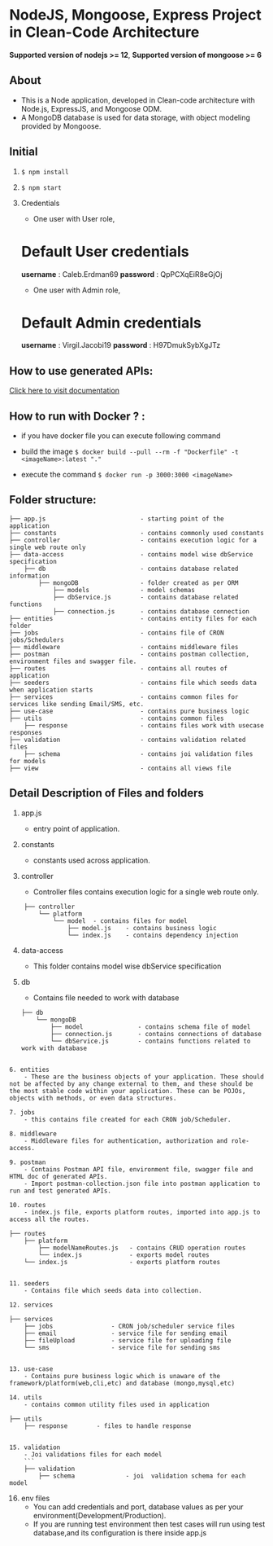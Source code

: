 # NodeJS, Mongoose, Express Project in Clean-Code Architecture

**Supported version of nodejs >= 12**,
**Supported version of mongoose >= 6**

## About 
- This is a Node application, developed in Clean-code architecture with Node.js, ExpressJS, and Mongoose ODM.
- A MongoDB database is used for data storage, with object modeling provided by Mongoose.

## Initial
1. ```$ npm install```
2. ```$ npm start```
3. Credentials

	- One user with User role,
	# Default User credentials
	**username** : Caleb.Erdman69
	**password** : QpPCXqEiR8eGjOj

	- One user with Admin role,
	# Default Admin credentials
	**username** : Virgil.Jacobi19
	**password** : H97DmukSybXgJTz
	
## How to use generated APIs:
[Click here to visit documentation](<https://docs.dhiwise.com/knowledgehub/generated-node.js-apis> "API Documentation")

## How to run with Docker ? :
- if you have docker file you can execute following command

- build the image
	```$ docker build --pull --rm -f "Dockerfile" -t <imageName>:latest "." ```

- execute the command
	```$ docker run -p 3000:3000 <imageName> ```

## Folder structure:
```
├── app.js              			- starting point of the application
├── constants         				- contains commonly used constants
├── controller         				- contains execution logic for a single web route only
├── data-access         			- contains model wise dbService specification
	├── db                			- contains database related information
		├── mongoDB            		- folder created as per ORM
			├── models              - model schemas
			├── dbService.js        - contains database related functions
			├── connection.js       - contains database connection
├── entities                		- contains entity files for each folder
├── jobs                 			- contains file of CRON jobs/Schedulers
├── middleware                		- contains middleware files
├── postman                			- contains postman collection, environment files and swagger file.
├── routes                			- contains all routes of application
├── seeders                			- contains file which seeds data when application starts
├── services                		- contains common files for services like sending Email/SMS, etc.
├── use-case                		- contains pure business logic
├── utils                			- contains common files
	├── response                	- contains files work with usecase responses
├── validation                		- contains validation related files
	├── schema                		- contains joi validation files for models
├── view                			- contains all views file

```

## Detail Description of Files and folders

1. app.js
	- entry point of application.

2. constants
	- constants used across application.

3. controller
	- Controller files contains execution logic for a single web route only.
```
	├── controller
		└── platform
			└── model  - contains files for model
				├── model.js  	- contains business logic
				└── index.js  	- contains dependency injection
```

4. data-access
	- This folder contains model wise dbService specification

5. db
	- Contains file needed to work with database
	```
	├── db
		└── mongoDB
			├── model  				- contains schema file of model
			├── connection.js  		- contains connections of database
			└── dbService.js  		- contains functions related to work with database
```

6. entities
	- These are the business objects of your application. These should not be affected by any change external to them, and these should be the most stable code within your application. These can be POJOs, objects with methods, or even data structures.

7. jobs
	- this contains file created for each CRON job/Scheduler.

8. middleware
	- Middleware files for authentication, authorization and role-access.

9. postman
	- Contains Postman API file, environment file, swagger file and HTML doc of generated APIs.
	- Import postman-collection.json file into postman application to run and test generated APIs.

10. routes
	- index.js file, exports platform routes, imported into app.js to access all the routes.
```
	├── routes
		├── platform
			├── modelNameRoutes.js   - contains CRUD operation routes
			└── index.js             - exports model routes
		└── index.js                 - exports platform routes
```

11. seeders
	- Contains file which seeds data into collection.

12. services
```
	├── services
		├── jobs                - CRON job/scheduler service files
		├── email               - service file for sending email
		├── fileUpload          - service file for uploading file
		└── sms                 - service file for sending sms
```

13. use-case
	- Contains pure business logic which is unaware of the framework/platform(web,cli,etc) and database (mongo,mysql,etc)

14. utils
	- contains common utility files used in application
```
	├── utils
		├── response        - files to handle response
```

15. validation
	- Joi validations files for each model
	```
	├── validation
		├── schema              - joi  validation schema for each model
```

16. env files
	- You can add credentials and port, database values as per your environment(Development/Production).
	- If you are running test environment then test cases will run using test database,and its configuration is there inside app.js
